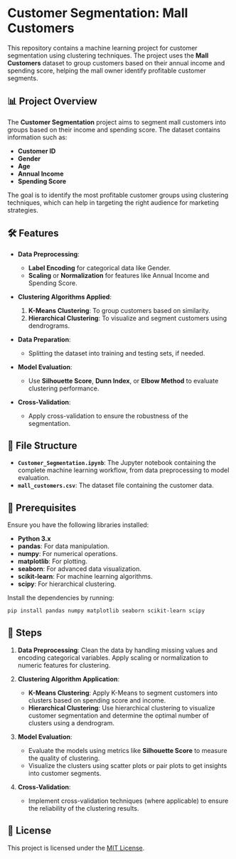 # Customer Segmentation: Mall Customers

This repository contains a machine learning project for customer segmentation using clustering techniques. The project uses the **Mall Customers** dataset to group customers based on their annual income and spending score, helping the mall owner identify profitable customer segments.

## 📊 Project Overview

The **Customer Segmentation** project aims to segment mall customers into groups based on their income and spending score. The dataset contains information such as:

- **Customer ID**
- **Gender**
- **Age**
- **Annual Income**
- **Spending Score**

The goal is to identify the most profitable customer groups using clustering techniques, which can help in targeting the right audience for marketing strategies.

## 🛠 Features

- **Data Preprocessing**: 
   - **Label Encoding** for categorical data like Gender.
   - **Scaling** or **Normalization** for features like Annual Income and Spending Score.
   
- **Clustering Algorithms Applied**:
   1. **K-Means Clustering**: To group customers based on similarity.
   2. **Hierarchical Clustering**: To visualize and segment customers using dendrograms.
   
- **Data Preparation**: 
   - Splitting the dataset into training and testing sets, if needed.
   
- **Model Evaluation**:
   - Use **Silhouette Score**, **Dunn Index**, or **Elbow Method** to evaluate clustering performance.

- **Cross-Validation**: 
   - Apply cross-validation to ensure the robustness of the segmentation.

## 📁 File Structure

- **`Customer_Segmentation.ipynb`**: The Jupyter notebook containing the complete machine learning workflow, from data preprocessing to model evaluation.
- **`mall_customers.csv`**: The dataset file containing the customer data.

## 🛑 Prerequisites

Ensure you have the following libraries installed:

- **Python 3.x**
- **pandas**: For data manipulation.
- **numpy**: For numerical operations.
- **matplotlib**: For plotting.
- **seaborn**: For advanced data visualization.
- **scikit-learn**: For machine learning algorithms.
- **scipy**: For hierarchical clustering.

Install the dependencies by running:
```bash
pip install pandas numpy matplotlib seaborn scikit-learn scipy
```

## 🚀 Steps

1. **Data Preprocessing**: Clean the data by handling missing values and encoding categorical variables. Apply scaling or normalization to numeric features for clustering.

2. **Clustering Algorithm Application**:
   - **K-Means Clustering**: Apply K-Means to segment customers into clusters based on spending score and income.
   - **Hierarchical Clustering**: Use hierarchical clustering to visualize customer segmentation and determine the optimal number of clusters using a dendrogram.

3. **Model Evaluation**: 
   - Evaluate the models using metrics like **Silhouette Score** to measure the quality of clustering.
   - Visualize the clusters using scatter plots or pair plots to get insights into customer segments.

4. **Cross-Validation**: 
   - Implement cross-validation techniques (where applicable) to ensure the reliability of the clustering results.

## 📜 License

This project is licensed under the [MIT License](LICENSE).
